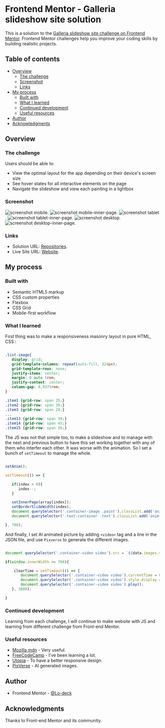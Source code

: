 # Frontend Mentor - Galleria slideshow site solution

This is a solution to the [Galleria slideshow site challenge on Frontend Mentor](https://www.frontendmentor.io/challenges/galleria-slideshow-site-tEA4pwsa6). Frontend Mentor challenges help you improve your coding skills by building realistic projects.

## Table of contents

- [Overview](#overview)
  - [The challenge](#the-challenge)
  - [Screenshot](#screenshot)
  - [Links](#links)
- [My process](#my-process)
  - [Built with](#built-with)
  - [What I learned](#what-i-learned)
  - [Continued development](#continued-development)
  - [Useful resources](#useful-resources)
- [Author](#author)
- [Acknowledgments](#acknowledgments)


## Overview

### The challenge

Users should be able to:

- View the optimal layout for the app depending on their device's screen size
- See hover states for all interactive elements on the page
- Navigate the slideshow and view each painting in a lightbox


### Screenshot

![screenshot mobile](https://github.com/Lo-Deck/Galleria-slideshow-site/blob/main/screenshot/Galleria%20slideshow%20site-mobile.png).
![screenshot mobile-inner-page](https://github.com/Lo-Deck/Galleria-slideshow-site/blob/main/screenshot/Galleria%20slideshow%20site-mobile-inner-page.png).
![screenshot tablet](https://github.com/Lo-Deck/Galleria-slideshow-site/blob/main/screenshot/Galleria%20slideshow%20site-tablet.png).
![screenshot tablet-inner-page](https://github.com/Lo-Deck/Galleria-slideshow-site/blob/main/screenshot/Galleria%20slideshow%20site-tablet-inner-page.png).
![screenshot desktop](https://github.com/Lo-Deck/Galleria-slideshow-site/blob/main/screenshot/Galleria%20slideshow%20site-desktop.png).
![screenshot desktop-inner-page](https://github.com/Lo-Deck/Galleria-slideshow-site/blob/main/screenshot/Galleria%20slideshow%20site-desktop-inner-page.png).


### Links


- Solution URL: [Repositories](https://github.com/Lo-Deck/Galleria-slideshow-site).
- Live Site URL: [Website](https://lo-deck.github.io/Galleria-slideshow-site/).


## My process

### Built with

- Semantic HTML5 markup
- CSS custom properties
- Flexbox
- CSS Grid
- Mobile-first workflow



### What I learned

First thing was to make a responsiveness masonry layout in pure HTML, CSS :

```css

.list-image{
   display: grid;
   grid-template-columns: repeat(auto-fill, 324px);
   grid-template-rows: none;
   justify-items: center;
   margin: 0 auto 5rem;
   justify-content: center;
   column-gap: 0.9375rem;
}

.item1 {grid-row: span 25;}
.item2 {grid-row: span 39;}
.item3 {grid-row: span 28;}
...
.item13 {grid-row: span 30;}
.item14 {grid-row: span 45;}
.item15 {grid-row: span 26;}

```

The JS was not that simple too, to make a slideshow and to manage with the next and previous button to have this set working together with any of them who interfer each other. It was worse with the animation. So I set a bunch of `setTimeout` to manage the whole.


```js

setAnim();

setTimeout(() => {

   if(index > 0){
      index--;                    
   }

   setInnerPage(array[index]);
   setBorderSlideWidth(index);
   document.querySelector('.container-image .paint').classList.add('anim-scale-reverse');
   document.querySelector('.text-container .text').classList.add('anim-translate');

}, 700);

```

And finally, I set AI animated picture by adding `<video>` tag and a line in the JSON file, and use `Pixverse` to generate the different images.

```js

document.querySelector('.container-video video').src = `${data.images.video}`;

if(window.innerWidth >= 768){

    clearTime = setTimeout(() => {
       document.querySelector('.container-video video').currentTime = 0;
       document.querySelector('.container-video video').style.display = 'block';
       document.querySelector('.container-video video').play();
   }, 3000);   

}


```


### Continued development

Learning from each challenge, I will continue to make website with JS and learning from different challenge from Front-end Mentor.


### Useful resources

- [Mozilla mdn](https://developer.mozilla.org/) - Very useful.
- [FreeCodeCamp](https://www.freecodecamp.org/) - I've been learning a lot.
- [Utopia](https://utopia.fyi/) - To have a better responsive design.
- [PixVerse](https://app.pixverse.ai/onboard) - AI generated images.


## Author

- Frontend Mentor - [@Lo-deck](https://www.frontendmentor.io/profile/Lo-Deck)


## Acknowledgments

Thanks to Front-end Mentor and its community.
